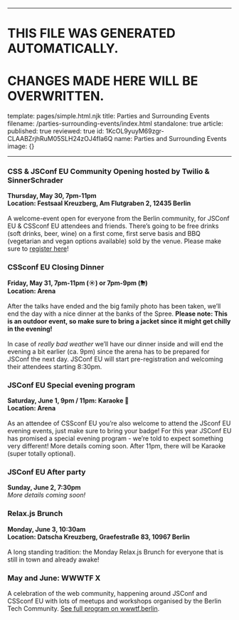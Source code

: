 ----

# THIS FILE WAS GENERATED AUTOMATICALLY.
# CHANGES MADE HERE WILL BE OVERWRITTEN.

template: pages/simple.html.njk
title: Parties and Surrounding Events
filename: /parties-surrounding-events/index.html
standalone: true
article:
  published: true
  reviewed: true
  id: 1KcOL9yuyM69zgr-CLAABZrjhRuM05SLH24zOJ4fIa6Q
  name: Parties and Surrounding Events
  image: {}

----


### CSS & JSConf EU Community Opening hosted by Twilio & SinnerSchrader
**Thursday, May 30, 7pm-11pm**<br>
**Location: Festsaal Kreuzberg, Am Flutgraben 2, 12435 Berlin**<br>
<br>
A welcome-event open for everyone from the Berlin community, for JSConf EU &
CSSconf EU attendees and friends. There’s going to be free drinks (soft drinks,
beer, wine) on a first come, first serve basis and BBQ (vegetarian and vegan
options available) sold by the venue. Please make sure to [register
here](https://ti.to/sinnerschrader/css-jsconf-eu-community-opening-2019)!

### CSSconf EU Closing Dinner
**Friday, May 31, 7pm-11pm (☀️) or 7pm-9pm (⛈)**<br>
**Location: Arena**<br>
<br>
After the talks have ended and the big family photo has been taken, we’ll end
the day with a nice dinner at the banks of the Spree. **Please note: This is an
outdoor event, so make sure to bring a jacket since it might get chilly in the
evening!**<br>
<br>
In case of _really bad weather_ we’ll have our dinner inside and will end the
evening a bit earlier (ca. 9pm) since the arena has to be prepared for JSConf
the next day. JSConf EU will start pre-registration and welcoming their
attendees starting 8:30pm.

### JSConf EU Special evening program
**Saturday, June 1, 9pm / 11pm: Karaoke 🎤**<br>
**Location: Arena**<br>
<br>
As an attendee of CSSconf EU you’re also welcome to attend the JSconf EU
evening events, just make sure to bring your badge! For this year JSConf EU has
promised a special evening program - we’re told to expect something very
different! More details coming soon. After 11pm, there will be Karaoke (super
totally optional).

### JSConf EU After party
**Sunday, June 2, 7:30pm**<br>
_More details coming soon!_

### Relax.js Brunch
**Monday, June 3, 10:30am**<br>
**Location: Datscha Kreuzberg, Graefestraße 83, 10967 Berlin**<br>
<br>
A long standing tradition: the Monday Relax.js Brunch for everyone that is
still in town and already awake! 
<br>

### May and June: WWWTF X
A celebration of the web community, happening around JSConf and CSSconf EU with
lots of  meetups and workshops organised by the Berlin Tech Community. [See
full program on wwwtf.berlin](https://wwwtf.berlin/). 



